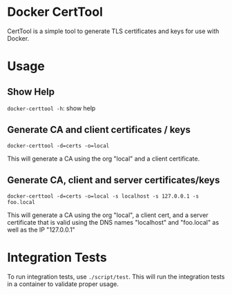 # Docker CertTool
CertTool is a simple tool to generate TLS certificates and keys for use with
Docker.

# Usage
## Show Help
`docker-certtool -h`: show help

## Generate CA and client certificates / keys
`docker-certtool -d=certs -o=local`

This will generate a CA using the org "local" and a client certificate.

## Generate CA, client and server certificates/keys
`docker-certtool -d=certs -o=local -s localhost -s 127.0.0.1 -s foo.local`

This will generate a CA using the org "local", a client cert, and a server
certificate that is valid using the DNS names "localhost" and "foo.local" as
well as the IP "127.0.0.1"

# Integration Tests
To run integration tests, use `./script/test`.  This will run the integration
tests in a container to validate proper usage.
